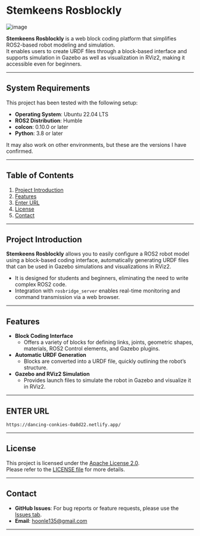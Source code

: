 # Stemkeens Rosblockly
![image](https://github.com/user-attachments/assets/19d4ce8c-337d-4df1-a62c-adee0f2b950f)

**Stemkeens Rosblockly** is a web block coding platform that simplifies ROS2-based robot modeling and simulation.  
It enables users to create URDF files through a block-based interface and supports simulation in Gazebo as well as visualization in RViz2, making it accessible even for beginners.

---

## System Requirements

This project has been tested with the following setup:

- **Operating System**: Ubuntu 22.04 LTS
- **ROS2 Distribution**: Humble
- **colcon**: 0.10.0 or later
- **Python**: 3.8 or later

It may also work on other environments, but these are the versions I have confirmed.

---

## Table of Contents
1. [Project Introduction](#project-introduction)
2. [Features](#features)
3. [Enter URL](#enter-url)
4. [License](#license)
5. [Contact](#contact)

---

## Project Introduction
**Stemkeens Rosblockly** allows you to easily configure a ROS2 robot model using a block-based coding interface, automatically generating URDF files that can be used in Gazebo simulations and visualizations in RViz2.

- It is designed for students and beginners, eliminating the need to write complex ROS2 code.
- Integration with `rosbridge_server` enables real-time monitoring and command transmission via a web browser.

---

## Features
- **Block Coding Interface**  
  - Offers a variety of blocks for defining links, joints, geometric shapes, materials, ROS2 Control elements, and Gazebo plugins.
- **Automatic URDF Generation**  
  - Blocks are converted into a URDF file, quickly outlining the robot’s structure.
- **Gazebo and RViz2 Simulation**  
  - Provides launch files to simulate the robot in Gazebo and visualize it in RViz2.


---

## ENTER URL

```
https://dancing-conkies-0a8d22.netlify.app/
```

---
## License
This project is licensed under the [Apache License 2.0](./LICENSE).  
Please refer to the [LICENSE file](./LICENSE) for more details.

---
## Contact
- **GitHub Issues**: For bug reports or feature requests, please use the [Issues tab](../../issues).
- **Email**: hoonle135@gmail.com

---

